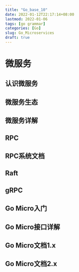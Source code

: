 ```yaml
---
title: "Go_base_10"
date: 2022-01-12T22:17:14+08:00
lastmod: 2022-01-06
tags: [go grammar]
categories: [Go]
slug: Go_Microservices
draft: true
---
```

# 微服务
## 认识微服务
## 微服务生态
## 微服务详解
## RPC
## RPC系统文档
## Raft
## gRPC
## Go Micro入门
## Go Micro接口详解
## Go Micro文档1.x
## Go Micro文档2.x
